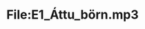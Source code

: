 ---
title: File:E1_Áttu_börn.mp3
recording of: Áttu börn?
reading speed: slow
speaker: E
license: CC0
---